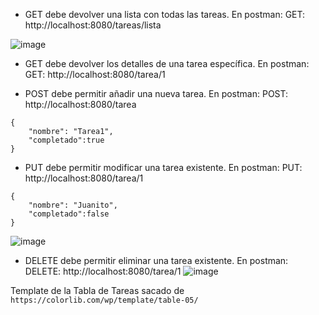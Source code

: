 - GET debe devolver una lista con todas las tareas.
En postman:
GET:  http://localhost:8080/tareas/lista

![image](https://github.com/thomilin/RESTfullSpring/assets/86990832/56c3d0e1-185f-4ae4-a481-49d4fde4c2ed)

- GET debe devolver los detalles de una tarea específica.
En postman:
GET:  http://localhost:8080/tarea/1

- POST debe permitir añadir una nueva tarea.
En postman:
POST:  http://localhost:8080/tarea
```
{
    "nombre": "Tarea1",
    "completado":true
}
```
- PUT debe permitir modificar una tarea existente.
En postman:
PUT:  http://localhost:8080/tarea/1
```
{
    "nombre": "Juanito",
    "completado":false
}
```
![image](https://github.com/thomilin/RESTfullSpring/assets/86990832/20191b27-d0f5-4698-aa05-51564691f469)

- DELETE debe permitir eliminar una tarea existente.
En postman:
DELETE:  http://localhost:8080/tarea/1
![image](https://github.com/thomilin/RESTfullSpring/assets/86990832/202797d1-886d-4cbb-9295-b6e3b036f83e)


Template de la Tabla de Tareas sacado de ` https://colorlib.com/wp/template/table-05/ `
